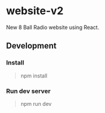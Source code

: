 # website-v2

New 8 Ball Radio website using React.

## Development

### Install

> npm install

### Run dev server

> npm run dev